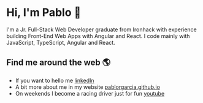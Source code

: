 # Hi, I'm Pablo 👋

I'm a Jr. Full-Stack Web Developer graduate from Ironhack with experience building Front-End Web Apps with Angular and React. I code mainly with JavaScript, TypeScript, Angular and React.

## Find me around the web 🌎

- If you want to hello me <a href="https://www.linkedin.com/in/prgarcia">linkedIn</a>
- A bit more about me in my website <a href="https://pablorgarcia.github.io/">pablorgarcia.github.io</a>
- On weekends I become a racing driver just for fun <a href="https://www.youtube.com/c/PabloKart">youtube</a>
